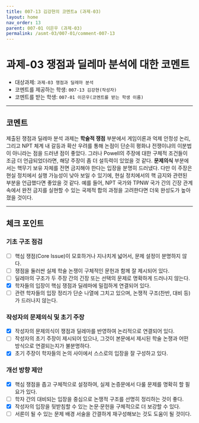 ```yaml
---
title: 007-13 김강현의 코멘트a (과제-03) 
layout: home
nav_order: 13
parent: 007-01 이은우 (과제-03)
permalink: /asmt-03/007-01/comment-007-13
---
```


# 과제-03 쟁점과 딜레마 분석에 대한 코멘트

- 대상과제: `과제-03 쟁점과 딜레마 분석`
- 코멘트를 제공하는 학생: `007-13 김강현(작성자)` 
- 코멘트를 받는 학생: `007-01 이은우(코멘트를 받는 학생 이름)` 

---

## 코멘트

  제출된 쟁점과 딜레마 분석 과제는 **학술적 쟁점** 부분에서 게임이론과 억제 안정성 논리, 그리고 NPT 체계 내 갈등과 확산 우려를 통해 논점이 단순히 평화냐 전쟁이냐의 이분법이 아니라는 점을 드러낸 점이 좋았다. 그러나 Powell의 주장에 대한 구체적 조건들이 조금 더 언급되었더라면, 해당 주장이 좀 더 설득력이 있었을 것 같다. 
  **문제의식** 부분에서는 핵무기 보유 자체를 전면 금지해야 한다는 입장을 분명히 드러냈다. 다만 이 주장은 현실 정치에서 실행 가능성이 낮아 보일 수 있기에, 현실 정치에서의 핵 금지와 관련된 부분을 언급했다면 좋았을 것 같다. 예를 들어, NPT 국가와 TPNW 국가 간의 긴장 관계 속에서 완전 금지를 실현할 수 있는 국제적 합의 과정을 고려한다면 더욱 완성도가 높아졌을 것이다. 

---

## 체크 포인트

### **기초 구조 점검**
- [ ] 핵심 쟁점(Core Issue)이 모호하거나 지나치게 넓어서, 문제 설정이 분명하지 않다.
- [ ] 쟁점을 둘러싼 실제 학술 논쟁이 구체적인 문헌과 함께 잘 제시되어 있다.
- [ ] 딜레마의 구조가 두 주장 간의 긴장 또는 선택의 문제로 명확하게 드러나지 않는다.
- [x] 학자들의 입장이 핵심 쟁점과 딜레마에 밀접하게 연결되어 있다.
- [ ] 관련 학자들의 입장 정리가 단순 나열에 그치고 있으며, 논쟁적 구조(찬반, 대비 등)가 드러나지 않는다.

### **작성자의 문제의식 및 초기 주장**
- [x] 작성자의 문제의식이 쟁점과 딜레마를 반영하여 논리적으로 연결되어 있다.
- [ ] 작성자의 초기 주장이 제시되어 있으나, 그것이 본문에서 제시된 학술 논쟁과 어떤 방식으로 연결되는지가 불분명하다.
- [x] 초기 주장이 학자들의 논의 사이에서 스스로의 입장을 잘 구성하고 있다.

### **개선 방향 제안**
- [x] 핵심 쟁점을 좁고 구체적으로 설정하여, 실제 논증문에서 다룰 문제를 명확히 할 필요가 있다.
- [ ] 학자 간의 대비되는 입장을 중심으로 논쟁적 구조를 선명히 정리하는 것이 좋다.
- [x] 작성자의 입장을 뒷받침할 수 있는 논문·문헌을 구체적으로 더 보강할 수 있다.
- [ ] 서론이 될 수 있는 문제 배경 서술을 간결하게 재구성해보는 것도 도움이 될 것이다.
